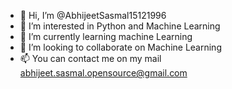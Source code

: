 - 👋 Hi, I’m @AbhijeetSasmal15121996
- 👀 I’m interested in Python and Machine Learning
- 🌱 I’m currently learning machine Learning
- 💞️ I’m looking to collaborate on Machine Learning
- 📫 You can contact me on my mail abhijeet.sasmal.opensource@gmail.com

<!---
AbhijeetSasmal15121996/AbhijeetSasmal15121996 is a ✨ special ✨ repository because its `README.md` (this file) appears on your GitHub profile.
You can click the Preview link to take a look at your changes.
--->
